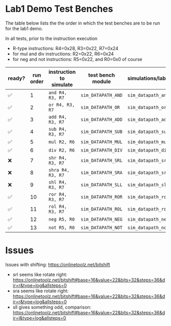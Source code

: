 # Lab1 Demo Test Benches
The table below lists the the order in which the test benches are to be run for the lab1 demo.

In all tests, prior to the instruction execution
- R-type instructions: R4=0x28, R3=0x22, R7=0x24 
- for mul and div instructions: R2=0x22, R6=0x24
- for neg and not instructions: R5=0x22, and R0=0x0 of course

| ready? | run order | instruction to simulate | test bench module | simulations/lab1demo | tb/lab1demo |
| ------ | --------- | ----------------------- | ----------------- | -------------------- | ----------- |
| ✅ | 1  | `and R4, R3, R7` | `sim_DATAPATH_AND` | `sim_datapath_and.do` | `sim_datapath_and.v` | 
| ✅ | 2  | `or R4, R3, R7`  | `sim_DATAPATH_OR`  | `sim_datapath_or.do`  | `sim_datapath_or.v`  |
| ✅ | 3  | `add R4, R3, R7` | `sim_DATAPATH_ADD` | `sim_datapath_add.do` | `sim_datapath_add.v` |
| ✅ | 4  | `sub R4, R3, R7` | `sim_DATAPATH_SUB` | `sim_datapath_sub.do` | `sim_datapath_sub.v` |
| ✅ | 5  | `mul R2, R6`     | `sim_DATAPATH_MUL` | `sim_datapath_mul.do` | `sim_datapath_mul.v` |
| ✅ | 6  | `div R2, R6`     | `sim_DATAPATH_DIV` | `sim_datapath_div.do` | `sim_datapath_div.v` |
| ❌ | 7  | `shr R4, R3, R7` | `sim_DATAPATH_SRL` | `sim_datapath_srl.do` | `sim_datapath_srl.v` |
| ❌ | 8  | `shra R4, R3, R7`| `sim_DATAPATH_SRA` | `sim_datapath_sra.do` | `sim_datapath_sra.v` |
| ❌ | 9  | `shl R4, R3, R7` | `sim_DATAPATH_SLL` | `sim_datapath_sll.do` | `sim_datapath_sll.v` |
| ✅ | 10 | `ror R4, R3, R7` | `sim_DATAPATH_ROR` | `sim_datapath_ror.do` | `sim_datapath_ror.v` |
| ✅ | 11 | `rol R4, R3, R7` | `sim_DATAPATH_ROL` | `sim_datapath_rol.do` | `sim_datapath_rol.v` |
| ✅ | 12 | `neg R5, R0`     | `sim_DATAPATH_NEG` | `sim_datapath_neg.do` | `sim_datapath_neg.v` |
| ✅ | 13 | `not R5, R0`     | `sim_DATAPATH_NOT` | `sim_datapath_not.do` | `sim_datapath_not.v` |

# Issues
Issues with shifting: https://onlinetoolz.net/bitshift
- srl seems like rotate right: https://onlinetoolz.net/bitshift#base=16&value=22&bits=32&steps=36&dir=r&type=log&allsteps=0
- sra seems like rotate right: https://onlinetoolz.net/bitshift#base=16&value=22&bits=32&steps=36&dir=r&type=log&allsteps=0
- sll gives something odd, comparison: https://onlinetoolz.net/bitshift#base=16&value=22&bits=32&steps=36&dir=l&type=log&allsteps=0
